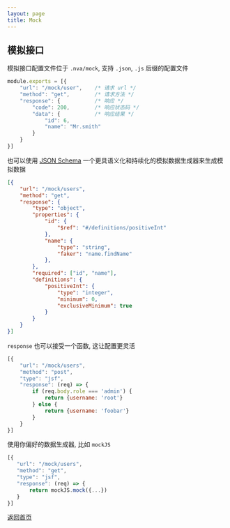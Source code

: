 ```yaml
---
layout: page
title: Mock
---
```


## 模拟接口

模拟接口配置文件位于 `.nva/mock`, 支持 `.json`, `.js` 后缀的配置文件


```js
module.exports = [{
    "url": "/mock/user",    /* 请求 url */
    "method": "get",        /* 请求方法 */
    "response": {           /* 响应 */
        "code": 200,        /* 响应状态码 */
        "data": {           /* 响应结果 */
            "id": 6,
            "name": "Mr.smith"
        }
    }
}]
```
    
也可以使用 [JSON Schema](http://json-schema.org) 一个更具语义化和持续化的模拟数据生成器来生成模拟数据

```json
[{
    "url": "/mock/users",
    "method": "get",   
    "response": {        
        "type": "object",
        "properties": {
            "id": {
                "$ref": "#/definitions/positiveInt"
            },
            "name": {
                "type": "string",
                "faker": "name.findName"
            },
        },
        "required": ["id", "name"],
        "definitions": {
            "positiveInt": {
                "type": "integer",
                "minimum": 0,
                "exclusiveMinimum": true
            }
        }
    }
}]
```

`response` 也可以接受一个函数, 这让配置更灵活

```javascript
[{
    "url": "/mock/users",
    "method": "post",
    "type": "jsf",
    "response": (req) => {
        if (req.body.role === 'admin') {
            return {username: 'root'}
        } else {
            return {username: 'foobar'}
        }
    }
}]
```

使用你偏好的数据生成器, 比如 `mockJS`

 ```javascript
[{
    "url": "/mock/users",
    "method": "get",
    "type": "jsf",
    "response": (req) => {
        return mockJS.mock({...})
    }
}]
```

[返回首页](./index.md)